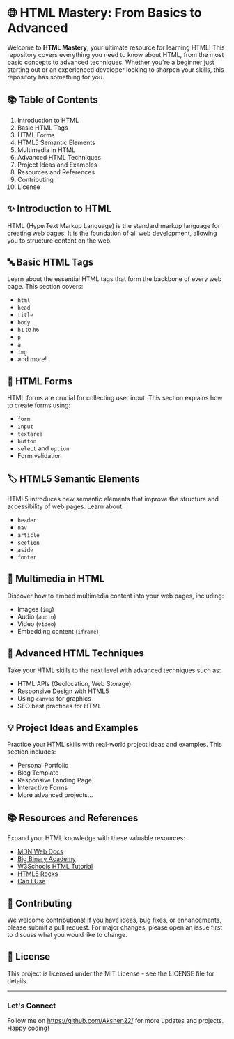 # 🌐 HTML Mastery: From Basics to Advanced

Welcome to **HTML Mastery**, your ultimate resource for learning HTML! This repository covers everything you need to know about HTML, from the most basic concepts to advanced techniques. Whether you're a beginner just starting out or an experienced developer looking to sharpen your skills, this repository has something for you.

## 📚 Table of Contents

1. Introduction to HTML
2. Basic HTML Tags
3. HTML Forms
4. HTML5 Semantic Elements
5. Multimedia in HTML
6. Advanced HTML Techniques
7. Project Ideas and Examples
8. Resources and References
9. Contributing
10. License

## ✨ Introduction to HTML

HTML (HyperText Markup Language) is the standard markup language for creating web pages. It is the foundation of all web development, allowing you to structure content on the web.

## 🔤 Basic HTML Tags

Learn about the essential HTML tags that form the backbone of every web page. This section covers:
- `html`
- `head`
- `title`
- `body`
- `h1` to `h6`
- `p`
- `a`
- `img`
- and more!

## 📝 HTML Forms

HTML forms are crucial for collecting user input. This section explains how to create forms using:
- `form`
- `input`
- `textarea`
- `button`
- `select` and `option`
- Form validation

## 🏷️ HTML5 Semantic Elements

HTML5 introduces new semantic elements that improve the structure and accessibility of web pages. Learn about:
- `header`
- `nav`
- `article`
- `section`
- `aside`
- `footer`

## 🎥 Multimedia in HTML

Discover how to embed multimedia content into your web pages, including:
- Images (`img`)
- Audio (`audio`)
- Video (`video`)
- Embedding content (`iframe`)

## 🚀 Advanced HTML Techniques

Take your HTML skills to the next level with advanced techniques such as:
- HTML APIs (Geolocation, Web Storage)
- Responsive Design with HTML5
- Using `canvas` for graphics
- SEO best practices for HTML

## 💡 Project Ideas and Examples

Practice your HTML skills with real-world project ideas and examples. This section includes:
- Personal Portfolio
- Blog Template
- Responsive Landing Page
- Interactive Forms
- More advanced projects...

## 📚 Resources and References

Expand your HTML knowledge with these valuable resources:
- [MDN Web Docs](https://developer.mozilla.org/en-US/docs/Web/HTML)
- [Big Binary Academy](https://courses.bigbinaryacademy.com/learn-html/)
- [W3Schools HTML Tutorial](https://www.w3schools.com/html/)
- [HTML5 Rocks](https://www.html5rocks.com/en/)
- [Can I Use](https://caniuse.com/)

## 🤝 Contributing

We welcome contributions! If you have ideas, bug fixes, or enhancements, please submit a pull request. For major changes, please open an issue first to discuss what you would like to change.

## 📜 License

This project is licensed under the MIT License - see the LICENSE file for details.

---

### Let's Connect

Follow me on https://github.com/Akshen22/ for more updates and projects. Happy coding!
